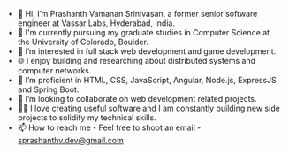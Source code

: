- 👋 Hi, I’m Prashanth Vamanan Srinivasan, a former senior software engineer at Vassar Labs, Hyderabad, India.
- 📕 I'm currently pursuing my graduate studies in Computer Science at the University of Colorado, Boulder.
- 👀 I’m interested in full stack web development and game development.
- 🌐 I enjoy building and researching about distributed systems and computer networks.
- 🌱 I’m proficient in HTML, CSS, JavaScript, Angular, Node.js, ExpressJS and Spring Boot.
- 💞️ I’m looking to collaborate on web development related projects.
- 👨‍💻 I love creating useful software and I am constantly building new side projects to solidify my technical skills.
- 📫 How to reach me - Feel free to shoot an email - sprashanthv.dev@gmail.com

<!---
sprashanthv-dev/sprashanthv-dev is a ✨ special ✨ repository because its `README.md` (this file) appears on your GitHub profile.
You can click the Preview link to take a look at your changes.
--->
